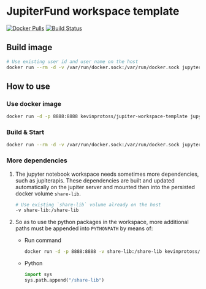 # JupiterFund workspace template

[![Docker Pulls](https://img.shields.io/docker/pulls/kevinprotoss/jupiter-workspace-template.svg)](https://hub.docker.com/r/kevinprotoss/jupiter-workspace-template/)
[![Build Status](https://travis-ci.com/kevinprotoss/jupiter-workspace-template.svg?branch=master)](https://travis-ci.com/kevinprotoss/jupiter-workspace-template)

## Build image

```bash
# Use existing user id and user name on the host
docker run --rm -d -v /var/run/docker.sock:/var/run/docker.sock jupyter/repo2docker:0.10.0-127.gd9335cf jupyter-repo2docker --user-id 1000 --user-name junxiang --image-name kevinprotoss/jupiter-workspace-template --no-run https://github.com/kevinprotoss/jupiter-workspace-template
```

## How to use

### Use docker image

```bash
docker run -d -p 8888:8888 kevinprotoss/jupiter-workspace-template jupyter notebook --ip 0.0.0.0 --port 8888
```

### Build & Start

```bash
docker run --rm -d -v /var/run/docker.sock:/var/run/docker.sock jupyter/repo2docker:0.10.0-127.gd9335cf jupyter-repo2docker --user-id 1000 --user-name junxiang --image-name kevinprotoss/jupiter-workspace-template --publish 8888 https://github.com/kevinprotoss/jupiter-workspace-template
```

### More dependencies

1. The jupyter notebook workspace needs sometimes more dependencies, 
   such as jupiterapis. These dependencies are built and updated automatically 
   on the jupiter server and mounted then into the persisted 
   docker volume `share-lib`.

   ```bash
   # Use existing `share-lib` volume already on the host
   -v share-lib:/share-lib
   ```

2. So as to use the python packages in the workspace, more additional paths 
   must be appended into `PYTHONPATH` by means of:

   * Run command

     ```bash
     docker run -d -p 8888:8888 -v share-lib:/share-lib kevinprotoss/jupiter-workspace-template bash -c "exec env PYTHONPATH=${PYTHONPATH}:/share-lib jupyter notebook --ip 0.0.0.0 --port 8888"
     ```

   * Python
 
     ```python
     import sys
     sys.path.append("/share-lib")
     ```
